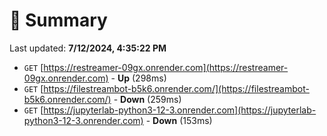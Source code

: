 # 📖 Summary
Last updated: **7/12/2024, 4:35:22 PM**

- `GET` [https://restreamer-09gx.onrender.com](https://restreamer-09gx.onrender.com) - **Up** (298ms)
- `GET` [https://filestreambot-b5k6.onrender.com/](https://filestreambot-b5k6.onrender.com/) - **Down** (259ms)
- `GET` [https://jupyterlab-python3-12-3.onrender.com](https://jupyterlab-python3-12-3.onrender.com) - **Down** (153ms)

